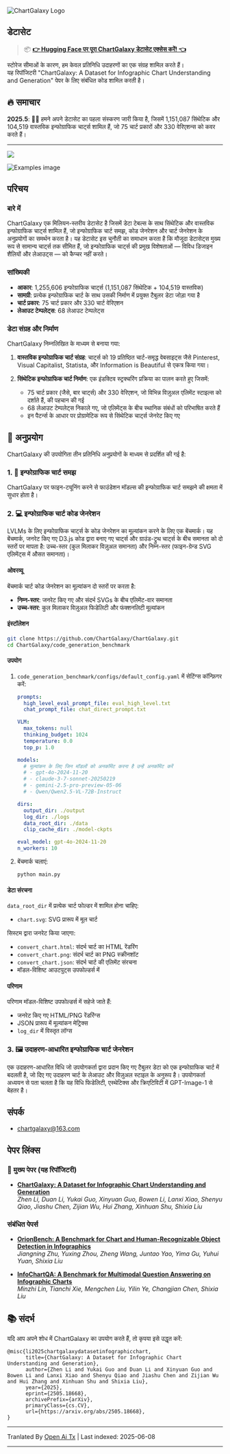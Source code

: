 ![ChartGalaxy Logo](https://raw.githubusercontent.com/ChartGalaxy/ChartGalaxy/refs/heads/main/title.png)

## डेटासेट
> 📦 **[👉 Hugging Face पर पूरा ChartGalaxy डेटासेट एक्सेस करें! 👈](https://huggingface.co/datasets/ChartGalaxy/ChartGalaxy)**

स्टोरेज सीमाओं के कारण, हम केवल प्रतिनिधि उदाहरणों का एक संग्रह शामिल करते हैं।  
यह रिपॉजिटरी "ChartGalaxy: A Dataset for Infographic Chart Understanding and Generation" पेपर के लिए संबंधित कोड शामिल करती है।

## 🔥 समाचार
**2025.5**:  🎉🎉 हमने अपने डेटासेट का पहला संस्करण जारी किया है, जिसमें 1,151,087 सिंथेटिक और 104,519 वास्तविक इन्फोग्राफिक चार्ट्स शामिल हैं, जो 75 चार्ट प्रकारों और 330 वेरिएशन्स को कवर करते हैं।

-------------------

<img src="https://raw.githubusercontent.com/ChartGalaxy/ChartGalaxy/refs/heads/main/teaser.png" style="border:none;box-shadow:none;">

![Examples image](https://raw.githubusercontent.com/ChartGalaxy/ChartGalaxy/refs/heads/main/examples.png)

<!-- ## 🔔 News -->

## परिचय

### बारे में

ChartGalaxy एक मिलियन-स्तरीय डेटासेट है जिसमें डेटा टेबल्स के साथ सिंथेटिक और वास्तविक इन्फोग्राफिक चार्ट्स शामिल हैं, जो इन्फोग्राफिक चार्ट समझ, कोड जेनरेशन और चार्ट जेनरेशन के अनुप्रयोगों का समर्थन करता है। यह डेटासेट इस चुनौती का समाधान करता है कि मौजूदा डेटासेट्स मुख्य रूप से सामान्य चार्ट्स तक सीमित हैं, जो इन्फोग्राफिक चार्ट्स की प्रमुख विशेषताओं — विविध डिजाइन शैलियों और लेआउट्स — को कैप्चर नहीं करते।

### सांख्यिकी

- **आकार**: 1,255,606 इन्फोग्राफिक चार्ट्स (1,151,087 सिंथेटिक + 104,519 वास्तविक)
- **सामग्री**: प्रत्येक इन्फोग्राफिक चार्ट के साथ उसकी निर्माण में प्रयुक्त टैबुलर डेटा जोड़ा गया है
- **चार्ट प्रकार**: 75 चार्ट प्रकार और 330 चार्ट वेरिएशन
- **लेआउट टेम्पलेट्स**: 68 लेआउट टेम्पलेट्स

### डेटा संग्रह और निर्माण

ChartGalaxy निम्नलिखित के माध्यम से बनाया गया:

1. **वास्तविक इन्फोग्राफिक चार्ट संग्रह**: चार्ट्स को 19 प्रतिष्ठित चार्ट-समृद्ध वेबसाइट्स जैसे Pinterest, Visual Capitalist, Statista, और Information is Beautiful से एकत्र किया गया।

2. **सिंथेटिक इन्फोग्राफिक चार्ट निर्माण**: एक इंडक्टिव स्ट्रक्चरिंग प्रक्रिया का पालन करते हुए जिसमें:
   - 75 चार्ट प्रकार (जैसे, बार चार्ट्स) और 330 वेरिएशन, जो विभिन्न विज़ुअल एलिमेंट स्टाइल्स को दर्शाते हैं, की पहचान की गई
   - 68 लेआउट टेम्पलेट्स निकाले गए, जो एलिमेंट्स के बीच स्थानिक संबंधों को परिभाषित करते हैं
   - इन पैटर्न्स के आधार पर प्रोग्रामेटिक रूप से सिंथेटिक चार्ट्स जेनरेट किए गए

## 🎯 अनुप्रयोग

ChartGalaxy की उपयोगिता तीन प्रतिनिधि अनुप्रयोगों के माध्यम से प्रदर्शित की गई है:

### 1. 🧠 इन्फोग्राफिक चार्ट समझ

ChartGalaxy पर फाइन-ट्यूनिंग करने से फाउंडेशन मॉडल्स की इन्फोग्राफिक चार्ट समझने की क्षमता में सुधार होता है।

### 2. 💻 इन्फोग्राफिक चार्ट कोड जेनरेशन

LVLMs के लिए इन्फोग्राफिक चार्ट्स के कोड जेनरेशन का मूल्यांकन करने के लिए एक बेंचमार्क। यह बेंचमार्क, जनरेट किए गए D3.js कोड द्वारा बनाए गए चार्ट्स और ग्राउंड-ट्रुथ चार्ट्स के बीच समानता को दो स्तरों पर मापता है: उच्च-स्तर (कुल मिलाकर विज़ुअल समानता) और निम्न-स्तर (फाइन-ग्रेन्ड SVG एलिमेंट्स में औसत समानता)।

#### ओवरव्यू

बेंचमार्क चार्ट कोड जेनरेशन का मूल्यांकन दो स्तरों पर करता है:
- **निम्न-स्तर**: जनरेट किए गए और संदर्भ SVGs के बीच एलिमेंट-वार समानता
- **उच्च-स्तर**: कुल मिलाकर विज़ुअल फिडेलिटी और फंक्शनलिटी मूल्यांकन

#### इंस्टॉलेशन

```bash
git clone https://github.com/ChartGalaxy/ChartGalaxy.git
cd ChartGalaxy/code_generation_benchmark
```

#### उपयोग

1. `code_generation_benchmark/configs/default_config.yaml` में सेटिंग्स कॉन्फ़िगर करें:
   ```yaml
   prompts:
     high_level_eval_prompt_file: eval_high_level.txt
     chat_prompt_file: chat_direct_prompt.txt

   VLM:
     max_tokens: null
     thinking_budget: 1024
     temperature: 0.0
     top_p: 1.0

   models:
     # मूल्यांकन के लिए जिन मॉडलों को अनकॉमेंट करना है उन्हें अनकॉमेंट करें
     # - gpt-4o-2024-11-20
     # - claude-3-7-sonnet-20250219
     # - gemini-2.5-pro-preview-05-06
     # - Qwen/Qwen2.5-VL-72B-Instruct

   dirs:
     output_dir: ./output
     log_dir: ./logs
     data_root_dir: ./data
     clip_cache_dir: ./model-ckpts

   eval_model: gpt-4o-2024-11-20
   n_workers: 10
   ```

2. बेंचमार्क चलाएं:
   ```bash
   python main.py
   ```

#### डेटा संरचना

`data_root_dir` में प्रत्येक चार्ट फोल्डर में शामिल होना चाहिए:
- `chart.svg`: SVG प्रारूप में मूल चार्ट

सिस्टम द्वारा जनरेट किया जाएगा:
- `convert_chart.html`: संदर्भ चार्ट का HTML रेंडरिंग
- `convert_chart.png`: संदर्भ चार्ट का PNG स्क्रीनशॉट
- `convert_chart.json`: संदर्भ चार्ट की एलिमेंट संरचना
- मॉडल-विशिष्ट आउटपुट्स उपफोल्डर्स में

#### परिणाम

परिणाम मॉडल-विशिष्ट उपफोल्डर्स में सहेजे जाते हैं:
- जनरेट किए गए HTML/PNG रेंडरिंग्स
- JSON प्रारूप में मूल्यांकन मेट्रिक्स
- `log_dir` में विस्तृत लॉग्स
  

### 3. 🖼️ उदाहरण-आधारित इन्फोग्राफिक चार्ट जेनरेशन

एक उदाहरण-आधारित विधि जो उपयोगकर्ता द्वारा प्रदान किए गए टैबुलर डेटा को एक इन्फोग्राफिक चार्ट में बदलती है, जो दिए गए उदाहरण चार्ट के लेआउट और विज़ुअल स्टाइल के अनुरूप है। उपयोगकर्ता अध्ययन से पता चलता है कि यह विधि फिडेलिटी, एस्थेटिक्स और क्रिएटिविटी में GPT-Image-1 से बेहतर है।


## संपर्क
- chartgalaxy@163.com

## पेपर लिंक्स

### 📌 मुख्य पेपर (यह रिपॉजिटरी)

- **[ChartGalaxy: A Dataset for Infographic Chart Understanding and Generation](https://arxiv.org/abs/2505.18668)**  
  _Zhen Li, Duan Li, Yukai Guo, Xinyuan Guo, Bowen Li, Lanxi Xiao, Shenyu Qiao, Jiashu Chen, Zijian Wu, Hui Zhang, Xinhuan Shu, Shixia Liu_  

### संबंधित पेपर्स

- **[OrionBench: A Benchmark for Chart and Human-Recognizable Object Detection in Infographics](https://arxiv.org/abs/2505.17473)**  
  _Jiangning Zhu, Yuxing Zhou, Zheng Wang, Juntao Yao, Yima Gu, Yuhui Yuan, Shixia Liu_  

- **[InfoChartQA: A Benchmark for Multimodal Question Answering on Infographic Charts](https://arxiv.org/abs/2505.19028)**  
  _Minzhi Lin, Tianchi Xie, Mengchen Liu, Yilin Ye, Changjian Chen, Shixia Liu_  

## 📚 संदर्भ
यदि आप अपने शोध में ChartGalaxy का उपयोग करते हैं, तो कृपया इसे उद्धृत करें:
```
@misc{li2025chartgalaxydatasetinfographicchart,
      title={ChartGalaxy: A Dataset for Infographic Chart Understanding and Generation}, 
      author={Zhen Li and Yukai Guo and Duan Li and Xinyuan Guo and Bowen Li and Lanxi Xiao and Shenyu Qiao and Jiashu Chen and Zijian Wu and Hui Zhang and Xinhuan Shu and Shixia Liu},
      year={2025},
      eprint={2505.18668},
      archivePrefix={arXiv},
      primaryClass={cs.CV},
      url={https://arxiv.org/abs/2505.18668}, 
}
```

---

Tranlated By [Open Ai Tx](https://github.com/OpenAiTx/OpenAiTx) | Last indexed: 2025-06-08

---